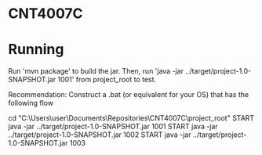 # CNT4007C

# Running

Run 'mvn package' to build the jar. Then, run 'java -jar ../target/project-1.0-SNAPSHOT.jar 1001' from project_root to test.

Recommendation: Construct a .bat (or equivalent for your OS) that has the following flow

cd "C:\Users\user\Documents\Repositories\CNT4007C\project_root"
START java -jar ../target/project-1.0-SNAPSHOT.jar 1001 
START java -jar ../target/project-1.0-SNAPSHOT.jar 1002 
START java -jar ../target/project-1.0-SNAPSHOT.jar 1003
